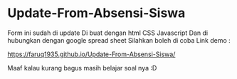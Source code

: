# Update-From-Absensi-Siswa
Form ini sudah di update 
Di buat dengan html CSS Javascript
Dan di hubungkan dengan google spread sheet
Silahkan boleh di coba 
Link demo : 

https://faruq1935.github.io/Update-From-Absensi-Siswa/

Maaf kalau kurang bagus masih belajar soal nya :D

